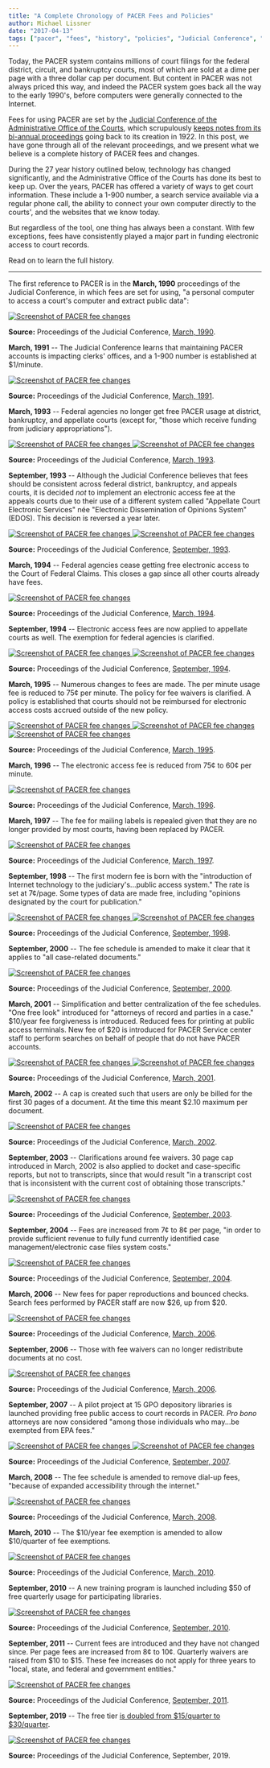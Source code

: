 ```yaml
---
title: "A Complete Chronology of PACER Fees and Policies"
author: Michael Lissner
date: "2017-04-13"
tags: ["pacer", "fees", "history", "policies", "Judicial Conference", "proceedings"]
---
```



Today, the PACER system contains millions of court filings for the federal district, circuit, and bankruptcy courts, most of which are sold at a dime per page with a three dollar cap per document. But content in PACER was not always priced this way, and indeed the PACER system goes back all the way to the early 1990's, before computers were generally connected to the Internet.
 
Fees for using PACER are set by the [Judicial Conference of the Administrative Office of the Courts][jc], which scrupulously [keeps notes from its bi-annual proceedings][pro] going back to its creation in 1922. In this post, we have gone through all of the relevant proceedings, and we present what we believe is a complete history of PACER fees and changes.
  
During the 27 year history outlined below, technology has changed significantly, and the Administrative Office of the Courts has done its best to keep up. Over the years, PACER has offered a variety of ways to get court information. These include a 1-900 number, a search service available via a regular phone call, the ability to connect your own computer directly to the courts', and the websites that we know today.
 
But regardless of the tool, one thing has always been a constant. With few exceptions, fees have consistently played a major part in funding electronic access to court records. 

Read on to learn the full history. 

-----

The first reference to PACER is in the **March, 1990** proceedings of the Judicial Conference, in which fees are set for using, "a personal computer to access a court's computer and extract public data":
 
<div className="left-image">
    <a href="/pdf/judicial-conference-proceedings/1990-03.pdf">
        <img src="/images/pacer-fee-history/1990-03.png"
             alt="Screenshot of PACER fee changes"
             className="img-responsive border"/>
    </a>
    <p className="caption"><strong>Source:</strong> Proceedings of the Judicial Conference, <a href="/pdf/judicial-conference-proceedings/1990-03.pdf">March, 1990</a>.</p>
</div>
<div className="clearfix"></div>

**March, 1991** -- The Judicial Conference learns that maintaining PACER accounts is impacting clerks' offices, and a 1-900 number is established at $1/minute.

<div className="left-image">
    <a href="/pdf/judicial-conference-proceedings/1991-03.pdf">
        <img src="/images/pacer-fee-history/1991-03.png"
             alt="Screenshot of PACER fee changes"
             className="img-responsive border"/>
    </a>
    <p className="caption"><strong>Source:</strong> Proceedings of the Judicial Conference, <a href="/pdf/judicial-conference-proceedings/1991-03.pdf">March, 1991</a>.</p>
</div>
<div className="clearfix"></div>

**March, 1993** -- Federal agencies no longer get free PACER usage at district, bankruptcy, and appellate courts (except for, "those which receive funding from judiciary appropriations").

<div className="left-image">
    <a href="/pdf/judicial-conference-proceedings/1993-03.pdf">
        <img src="/images/pacer-fee-history/1993-03 pg1.png"
             alt="Screenshot of PACER fee changes"
             className="img-responsive border"/>
    </a>
    <a href="/pdf/judicial-conference-proceedings/1993-03.pdf">
        <img src="/images/pacer-fee-history/1993-03 pg2.png"
             alt="Screenshot of PACER fee changes"
             className="img-responsive border"/>
    </a>
    <p className="caption"><strong>Source:</strong> Proceedings of the Judicial Conference, <a href="/pdf/judicial-conference-proceedings/1993-03.pdf">March, 1993</a>.</p>
</div>
<div className="clearfix"></div>

**September, 1993** -- Although the Judicial Conference believes that fees should be consistent across federal district, bankruptcy, and appeals courts, it is decided *not* to implement an electronic access fee at the appeals courts due to their use of a different system called "Appellate Court Electronic Services" née "Electronic Dissemination of Opinions System" (EDOS). This decision is reversed a year later.

<div className="left-image">
    <a href="/pdf/judicial-conference-proceedings/1993-09.pdf">
        <img src="/images/pacer-fee-history/1993-09 pg1.png"
             alt="Screenshot of PACER fee changes"
             className="img-responsive border"/>
    </a>
    <a href="/pdf/judicial-conference-proceedings/1993-09.pdf">
        <img src="/images/pacer-fee-history/1993-09 pg2.png"
             alt="Screenshot of PACER fee changes"
             className="img-responsive border"/>
    </a>
    <p className="caption"><strong>Source:</strong> Proceedings of the Judicial Conference, <a href="/pdf/judicial-conference-proceedings/1993-09.pdf">September, 1993</a>.</p>
</div>
<div className="clearfix"></div>

**March, 1994** -- Federal agencies cease getting free electronic access to the Court of Federal Claims. This closes a gap since all other courts already have fees.

<div className="left-image">
    <a href="/pdf/judicial-conference-proceedings/1994-03.pdf">
        <img src="/images/pacer-fee-history/1994-03.png"
             alt="Screenshot of PACER fee changes"
             className="img-responsive border"/>
    </a>
    <p className="caption"><strong>Source:</strong> Proceedings of the Judicial Conference, <a href="/pdf/judicial-conference-proceedings/1994-03.pdf">March, 1994</a>.</p>
</div>
<div className="clearfix"></div>


**September, 1994** -- Electronic access fees are now applied to appellate courts as well. The exemption for federal agencies is clarified.

<div className="left-image">
    <a href="/pdf/judicial-conference-proceedings/1994-09.pdf">
        <img src="/images/pacer-fee-history/1994-09 pg1.png"
             alt="Screenshot of PACER fee changes"
             className="img-responsive border"/>
    </a>
    <a href="/pdf/judicial-conference-proceedings/1994-09.pdf">
        <img src="/images/pacer-fee-history/1994-09 pg2.png"
             alt="Screenshot of PACER fee changes"
             className="img-responsive border"/>
    </a>
    <p className="caption"><strong>Source:</strong> Proceedings of the Judicial Conference, <a href="/pdf/judicial-conference-proceedings/1994-09.pdf">September, 1994</a>.</p>
</div>
<div className="clearfix"></div>


**March, 1995** -- Numerous changes to fees are made. The per minute usage fee is reduced to 75¢ per minute. The policy for fee waivers is clarified. A policy is established that courts should not be reimbursed for electronic access costs accrued outside of the new policy.  

<div className="left-image">
    <a href="/pdf/judicial-conference-proceedings/1995-03.pdf">
        <img src="/images/pacer-fee-history/1995-03 pg1.png"
             alt="Screenshot of PACER fee changes"
             className="img-responsive border"/>
    </a>
    <a href="/pdf/judicial-conference-proceedings/1995-03.pdf">
        <img src="/images/pacer-fee-history/1995-03 pg2.png"
             alt="Screenshot of PACER fee changes"
             className="img-responsive border"/>
    </a>
    <a href="/pdf/judicial-conference-proceedings/1995-03.pdf">
        <img src="/images/pacer-fee-history/1995-03 pg3.png"
             alt="Screenshot of PACER fee changes"
             className="img-responsive border"/>
    </a>
    <p className="caption"><strong>Source:</strong> Proceedings of the Judicial Conference, <a href="/pdf/judicial-conference-proceedings/1995-03.pdf">March, 1995</a>.</p>
</div>
<div className="clearfix"></div>


**March, 1996** -- The electronic access fee is reduced from 75¢ to 60¢ per minute.

<div className="left-image">
    <a href="/pdf/judicial-conference-proceedings/1996-03.pdf">
        <img src="/images/pacer-fee-history/1996-03.png"
             alt="Screenshot of PACER fee changes"
             className="img-responsive border"/>
    </a>
    <p className="caption"><strong>Source:</strong> Proceedings of the Judicial Conference, <a href="/pdf/judicial-conference-proceedings/1996-03.pdf">March, 1996</a>.</p>
</div>
<div className="clearfix"></div>


**March, 1997** -- The fee for mailing labels is repealed given that they are no longer provided by most courts, having been replaced by PACER.

<div className="left-image">
    <a href="/pdf/judicial-conference-proceedings/1997-03.pdf">
        <img src="/images/pacer-fee-history/1997-03.png"
             alt="Screenshot of PACER fee changes"
             className="img-responsive border"/>
    </a>
    <p className="caption"><strong>Source:</strong> Proceedings of the Judicial Conference, <a href="/pdf/judicial-conference-proceedings/1997-03.pdf">March, 1997</a>.</p>
</div>
<div className="clearfix"></div>

<span id="opinions-made-free"></span>
**September, 1998** -- The first modern fee is born with the "introduction of Internet technology to the judiciary's...public access system." The rate is set at 7¢/page. Some types of data are made free, including "opinions designated by the court for publication."

<div className="left-image">
    <a href="/pdf/judicial-conference-proceedings/1998-09.pdf">
        <img src="/images/pacer-fee-history/1998-09 pg1.png"
             alt="Screenshot of PACER fee changes"
             className="img-responsive border"/>
    </a>
    <a href="/pdf/judicial-conference-proceedings/1998-09.pdf">
        <img src="/images/pacer-fee-history/1998-09 pg2.png"
             alt="Screenshot of PACER fee changes"
             className="img-responsive border"/>
    </a>
    <p className="caption"><strong>Source:</strong> Proceedings of the Judicial Conference, <a href="/pdf/judicial-conference-proceedings/1998-09.pdf">September, 1998</a>.</p>
</div>
<div className="clearfix"></div>


**September, 2000** -- The fee schedule is amended to make it clear that it applies to "all case-related documents."

<div className="left-image">
    <a href="/pdf/judicial-conference-proceedings/2000-09.pdf">
        <img src="/images/pacer-fee-history/2000-09.png"
             alt="Screenshot of PACER fee changes"
             className="img-responsive border"/>
    </a>
    <p className="caption"><strong>Source:</strong> Proceedings of the Judicial Conference, <a href="/pdf/judicial-conference-proceedings/2000-09.pdf">September, 2000</a>.</p>
</div>
<div className="clearfix"></div>


**March, 2001** -- Simplification and better centralization of the fee schedules. "One free look" introduced for "attorneys of record and parties in a case." $10/year fee forgiveness is introduced. Reduced fees for printing at public access terminals. New fee of $20 is introduced for PACER Service center staff to perform searches on behalf of people that do not have PACER accounts.

<div className="left-image">
    <a href="/pdf/judicial-conference-proceedings/2001-03.pdf">
        <img src="/images/pacer-fee-history/2001-03 pg1.png"
             alt="Screenshot of PACER fee changes"
             className="img-responsive border"/>
    </a>
    <a href="/pdf/judicial-conference-proceedings/2001-03.pdf">
        <img src="/images/pacer-fee-history/2001-03 pg2.png"
             alt="Screenshot of PACER fee changes"
             className="img-responsive border"/>
    </a>
    <p className="caption"><strong>Source:</strong> Proceedings of the Judicial Conference, <a href="/pdf/judicial-conference-proceedings/2001-03.pdf">March, 2001</a>.</p>
</div>
<div className="clearfix"></div>


**March, 2002** -- A cap is created such that users are only be billed for the first 30 pages of a document. At the time this meant $2.10 maximum per document.

<div className="left-image">
    <a href="/pdf/judicial-conference-proceedings/2002-03.pdf">
        <img src="/images/pacer-fee-history/2002-03.png"
             alt="Screenshot of PACER fee changes"
             className="img-responsive border"/>
    </a>
    <p className="caption"><strong>Source:</strong> Proceedings of the Judicial Conference, <a href="/pdf/judicial-conference-proceedings/2002-03.pdf">March, 2002</a>.</p>
</div>
<div className="clearfix"></div>


**September, 2003** -- Clarifications around fee waivers. 30 page cap introduced in March, 2002 is also applied to docket and case-specific reports, but not to transcripts, since that would result "in a transcript cost that is inconsistent with the current cost of obtaining those transcripts."

<div className="left-image">
    <a href="/pdf/judicial-conference-proceedings/2003-09.pdf">
        <img src="/images/pacer-fee-history/2003-09.png"
             alt="Screenshot of PACER fee changes"
             className="img-responsive border"/>
    </a>
    <p className="caption"><strong>Source:</strong> Proceedings of the Judicial Conference, <a href="/pdf/judicial-conference-proceedings/2003-09.pdf">September, 2003</a>.</p>
</div>
<div className="clearfix"></div>


**September, 2004** -- Fees are increased from 7¢ to 8¢ per page, "in order to provide sufficient revenue to fully fund currently identified case management/electronic case files system costs."

<div className="left-image">
    <a href="/pdf/judicial-conference-proceedings/2004-09.pdf">
        <img src="/images/pacer-fee-history/2004-09 pg1.png"
             alt="Screenshot of PACER fee changes"
             className="img-responsive border"/>
    </a>
    <p className="caption"><strong>Source:</strong> Proceedings of the Judicial Conference, <a href="/pdf/judicial-conference-proceedings/2004-09.pdf">September, 2004</a>.</p>
</div>
<div className="clearfix"></div>


**March, 2006** -- New fees for paper reproductions and bounced checks. Search fees performed by PACER staff are now $26, up from $20.

<div className="left-image">
    <a href="/pdf/judicial-conference-proceedings/2006-03.pdf">
        <img src="/images/pacer-fee-history/2006-03.png"
             alt="Screenshot of PACER fee changes"
             className="img-responsive border"/>
    </a>
    <p className="caption"><strong>Source:</strong> Proceedings of the Judicial Conference, <a href="/pdf/judicial-conference-proceedings/2006-03.pdf">March, 2006</a>.</p>
</div>
<div className="clearfix"></div>


**September, 2006** -- Those with fee waivers can no longer redistribute documents at no cost.

<div className="left-image">
    <a href="/pdf/judicial-conference-proceedings/2006-09.pdf">
        <img src="/images/pacer-fee-history/2006-09.png"
             alt="Screenshot of PACER fee changes"
             className="img-responsive border"/>
    </a>
    <p className="caption"><strong>Source:</strong> Proceedings of the Judicial Conference, <a href="/pdf/judicial-conference-proceedings/2006-09.pdf">March, 2006</a>.</p>
</div>
<div className="clearfix"></div>


**September, 2007** -- A pilot project at 15 GPO depository libraries is launched providing free public access to court records in PACER. *Pro bono* attorneys are now considered "among those individuals who may...be exempted from EPA fees."

<div className="left-image">
    <a href="/pdf/judicial-conference-proceedings/2007-09.pdf">
        <img src="/images/pacer-fee-history/2007-09 pg1.png"
             alt="Screenshot of PACER fee changes"
             className="img-responsive border"/>
    </a>
    <a href="/pdf/judicial-conference-proceedings/2007-09.pdf">
        <img src="/images/pacer-fee-history/2007-09 pg2.png"
             alt="Screenshot of PACER fee changes"
             className="img-responsive border"/>
    </a>
    <p className="caption"><strong>Source:</strong> Proceedings of the Judicial Conference, <a href="/pdf/judicial-conference-proceedings/2007-09.pdf">September, 2007</a>.</p>
</div>
<div className="clearfix"></div>

**March, 2008** -- The fee schedule is amended to remove dial-up fees, "because of expanded accessibility through the internet."

<div className="left-image">
    <a href="/pdf/judicial-conference-proceedings/2008-03.pdf">
        <img src="/images/pacer-fee-history/2008-03.png"
             alt="Screenshot of PACER fee changes"
             className="img-responsive border"/>
    </a>
    <p className="caption"><strong>Source:</strong> Proceedings of the Judicial Conference, <a href="/pdf/judicial-conference-proceedings/2008-03.pdf">March, 2008</a>.</p>
</div>
<div className="clearfix"></div>


**March, 2010** -- The $10/year fee exemption is amended to allow $10/quarter of fee exemptions.

<div className="left-image">
    <a href="/pdf/judicial-conference-proceedings/2010-03.pdf">
        <img src="/images/pacer-fee-history/2010-03.png"
             alt="Screenshot of PACER fee changes"
             className="img-responsive border"/>
    </a>
    <p className="caption"><strong>Source:</strong> Proceedings of the Judicial Conference, <a href="/pdf/judicial-conference-proceedings/2010-03.pdf">March, 2010</a>.</p>
</div>
<div className="clearfix"></div>


**September, 2010** -- A new training program is launched including $50 of free quarterly usage for participating libraries.

<div className="left-image">
    <a href="/pdf/judicial-conference-proceedings/2010-09.pdf">
        <img src="/images/pacer-fee-history/2010-09.png"
             alt="Screenshot of PACER fee changes"
             className="img-responsive border"/>
    </a>
    <p className="caption"><strong>Source:</strong> Proceedings of the Judicial Conference, <a href="/pdf/judicial-conference-proceedings/2010-09.pdf">September, 2010</a>.</p>
</div>
<div className="clearfix"></div>


**September, 2011** -- Current fees are introduced and they have not changed since. Per page fees are increased from 8¢ to 10¢. Quarterly waivers are raised from $10 to $15. These fee increases do not apply for three years to "local, state, and federal and government entities."
 
<div className="left-image">
    <a href="/pdf/judicial-conference-proceedings/2011-09.pdf">
        <img src="/images/pacer-fee-history/2011-09.png"
             alt="Screenshot of PACER fee changes"
             className="img-responsive border"/>
    </a>
    <p className="caption"><strong>Source:</strong> Proceedings of the Judicial Conference, <a href="/pdf/judicial-conference-proceedings/2011-09.pdf">September, 2011</a>.</p>
</div>
<div className="clearfix"></div>


**September, 2019** -- The free tier [is doubled from $15/quarter to $30/quarter][201909announce]. 
<div className="left-image">
    <a href="/pdf/judicial-conference-proceedings/2019-09.pdf">
        <img src="/images/pacer-fee-history/2019-09.png"
             alt="Screenshot of PACER fee changes"
             className="img-responsive border"/>
    </a>
    <p className="caption"><strong>Source:</strong> Proceedings of the Judicial Conference, September, 2019.</p>
</div>

[c]: /contact/
[jc]: http://www.uscourts.gov/about-federal-courts/governance-judicial-conference
[pro]: http://www.uscourts.gov/about-federal-courts/reports-proceedings-judicial-conference-us
[201909announce]: https://www.uscourts.gov/news/2019/09/17/judiciary-adopts-new-model-edr-plan-doubles-fee-waiver-pacer
